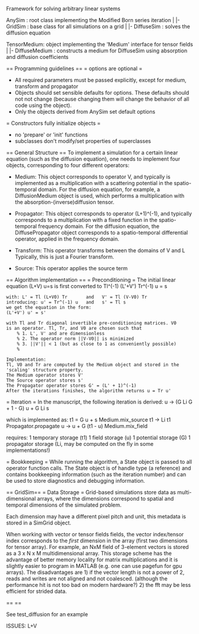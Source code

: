 Framework for solving arbitrary linear systems

AnySim : root class implementing the Modified Born series iteration
 |
 |- GridSim : base class for all simulations on a grid
     |
     |- DiffuseSim : solves the diffusion equation

TensorMedium: object implementing the 'Medium' interface for tensor fields
 |
 |- DiffuseMedium : constructs a medium for DiffuseSim using absorption and
                    diffusion coefficients


== Programming guidelines ==
= options are optional =
- All required parameters must be passed explicitly, except for medium, transform and propagator
- Objects should set sensible defaults for options. These defaults should not
not change (because changing them will change the behavior of all code using
the object).
- Only the objects derived from AnySim set default options

= Constructors fully initialize objects =
- no 'prepare' or 'init' functions
- subclasses don't modify/set properties of superclasses

== General Structure ==
To implement a simulation for a certain linear equation (such as the
diffusion equation), one needs to implement four objects, corresponding
to four different operators:
- Medium: This object corresponds to operator V, and typically is
  implemented as a multiplication with a scattering potential in the 
  spatio-temporal domain.
  For the diffusion equation, for example, a DiffusionMedium object is used,
  which performs a multiplication with the absorption-(inverse)diffusion tensor.

- Propagator: This object corresponds to operator (L+1)^(-1), and typically
  corresponds to a multiplication with a fixed function in the
  spatio-temporal frequency domain.
  For the diffusion equation, the DiffusePropagator object corresponds
  to a spatio-temporal differential operator, applied in the frequency
  domain.

- Transform: This operator transforms between the domains of V and L
  Typically, this is just a Fourier transform.

- Source: This operator applies the source term

== Algorithm implementation ==
= Preconditioning = 
    The initial linear equation (L+V) u=s is first converted to
    Tl^(-1) (L'+V') Tr^(-1) u = s

    with: L' = Tl (L+V0) Tr       and   V' = Tl (V-V0) Tr
    introducing: u' = Tr^(-1) u   and   s' = Tl s
    we get the equation in the form:
    (L'+V') u' = s'

    with Tl and Tr diagonal invertible pre-conditioning matrices. V0
    is an operator. Tl, Tr, and V0 are chosen such that
        % 1. L', V' and are dimensionless
        % 2. The operator norm ||V-V0|| is minimized
        % 3. ||V'|| < 1 (but as close to 1 as conveniently possible)
        %
    
    Implementation:
    Tl, V0 and Tr are computed by the Medium object and stored in the
    'scaling' structure property.
    The Medium operator stores V'
    The Source operator stores s'
    The Propagator operator stores G' = (L' + 1)^(-1)
    After the iterations finishes, the algorithm returns u = Tr u'

= Iteration =
In the manuscript, the following iteration is derived:
    u -> (G Li G + 1 - G) u + G Li s

which is implemented as:
    t1 = G u + s            Medium.mix_source
    t1 -> Li t1             Propagator.propagate
    u -> u + G (t1 - u)     Medium.mix_field

requires:
1 temporary storage (t1)
1 field storage (u)
1 potential storage (G)
1 propagator storage (Li, may be computed on the fly in some implementations!)


= Bookkeeping = 
While running the algorithm, a State object is passed to all operator
function calls. The State object is of handle type (a reference) and
contains bookkeeping information (such as the iteration number) and can be
used to store diagnostics and debugging information.


== GridSim==
= Data Storage =
Grid-based simulations store data as multi-dimensional arrays, where the 
dimensions correspond to spatial and temporal dimensions of the simulated
problem. 

Each dimension may have a different pixel pitch and unit, this metadata
is stored in a SimGrid object.

When working with vector or tensor fields fields, the vector index/tensor
index corresponds to the _first_ dimension in the array (first two
dimensions for tensor array).
For example, an NxM field of 3-element vectors is stored as a 3 x N x M
multidimensional array. 
This storage scheme has the advantage of better memory locality for matrix
multiplications and it is slightly easier to program in MATLAB (e.g.
one can use pagefun for gpu arrays). 
The disadvantages are 1) if the vector length is not a power of 2, reads
and writes are not aligned and not coalesced. (although the performance hit
is not too bad on modern hardware?)
2) the fft may be less efficient for strided data.

== ==

See test_diffusion for an example 


ISSUES: L+V